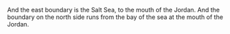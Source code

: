 And the east boundary is the Salt Sea, to the mouth of the Jordan. And the boundary on the north side runs from the bay of the sea at the mouth of the Jordan.
